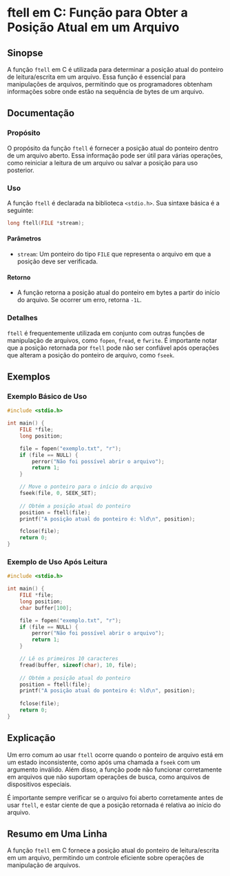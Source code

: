 <!--
Meta Description: # ftell em C: Função para Obter a Posição Atual em um Arquivo ## Sinopse A função `ftell` em C é utilizada para determinar a posição atual do ponteiro...
Meta Keywords: file, arquivo, posição, ftell, ponteiro
-->

# ftell em C: Função para Obter a Posição Atual em um Arquivo

## Sinopse
A função `ftell` em C é utilizada para determinar a posição atual do ponteiro de leitura/escrita em um arquivo. Essa função é essencial para manipulações de arquivos, permitindo que os programadores obtenham informações sobre onde estão na sequência de bytes de um arquivo.

## Documentação

### Propósito
O propósito da função `ftell` é fornecer a posição atual do ponteiro dentro de um arquivo aberto. Essa informação pode ser útil para várias operações, como reiniciar a leitura de um arquivo ou salvar a posição para uso posterior.

### Uso
A função `ftell` é declarada na biblioteca `<stdio.h>`. Sua sintaxe básica é a seguinte:

```c
long ftell(FILE *stream);
```

#### Parâmetros
- `stream`: Um ponteiro do tipo `FILE` que representa o arquivo em que a posição deve ser verificada.

#### Retorno
- A função retorna a posição atual do ponteiro em bytes a partir do início do arquivo. Se ocorrer um erro, retorna `-1L`.

### Detalhes
`ftell` é frequentemente utilizada em conjunto com outras funções de manipulação de arquivos, como `fopen`, `fread`, e `fwrite`. É importante notar que a posição retornada por `ftell` pode não ser confiável após operações que alteram a posição do ponteiro de arquivo, como `fseek`.

## Exemplos

### Exemplo Básico de Uso

```c
#include <stdio.h>

int main() {
    FILE *file;
    long position;

    file = fopen("exemplo.txt", "r");
    if (file == NULL) {
        perror("Não foi possível abrir o arquivo");
        return 1;
    }

    // Move o ponteiro para o início do arquivo
    fseek(file, 0, SEEK_SET);
    
    // Obtém a posição atual do ponteiro
    position = ftell(file);
    printf("A posição atual do ponteiro é: %ld\n", position);

    fclose(file);
    return 0;
}
```

### Exemplo de Uso Após Leitura

```c
#include <stdio.h>

int main() {
    FILE *file;
    long position;
    char buffer[100];

    file = fopen("exemplo.txt", "r");
    if (file == NULL) {
        perror("Não foi possível abrir o arquivo");
        return 1;
    }

    // Lê os primeiros 10 caracteres
    fread(buffer, sizeof(char), 10, file);
    
    // Obtém a posição atual do ponteiro
    position = ftell(file);
    printf("A posição atual do ponteiro é: %ld\n", position);
    
    fclose(file);
    return 0;
}
```

## Explicação
Um erro comum ao usar `ftell` ocorre quando o ponteiro de arquivo está em um estado inconsistente, como após uma chamada a `fseek` com um argumento inválido. Além disso, a função pode não funcionar corretamente em arquivos que não suportam operações de busca, como arquivos de dispositivos especiais.

É importante sempre verificar se o arquivo foi aberto corretamente antes de usar `ftell`, e estar ciente de que a posição retornada é relativa ao início do arquivo.

## Resumo em Uma Linha
A função `ftell` em C fornece a posição atual do ponteiro de leitura/escrita em um arquivo, permitindo um controle eficiente sobre operações de manipulação de arquivos.